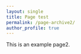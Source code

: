 ```yaml
---
layout: single
title: Page test
permalink: /page-archive2/
author_profile: true
---
```


This is an example page2. 